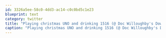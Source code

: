 ```yaml
---
id: 3326a5ee-58c0-4dd3-ac14-c0c0bd5c1e23
blueprint: text
category: twitter
title: "Playing christmas UNO and drinking 1516 (@ Doc Willoughby's Downtown Pub‎) http://4sq.com/ftjchg"
caption: "Playing christmas UNO and drinking 1516 (@ Doc Willoughby's Downtown Pub‎) http://4sq.com/ftjchg"
---
```

